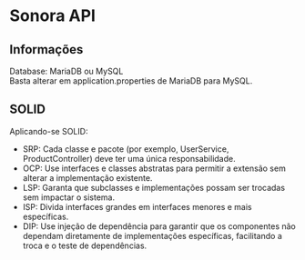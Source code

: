 # Sonora API

## Informações

Database: MariaDB ou MySQL  
Basta alterar em application.properties de MariaDB para MySQL.

## SOLID

Aplicando-se SOLID:

- SRP: Cada classe e pacote (por exemplo, UserService, ProductController) deve ter uma única responsabilidade.
- OCP: Use interfaces e classes abstratas para permitir a extensão sem alterar a implementação existente.
- LSP: Garanta que subclasses e implementações possam ser trocadas sem impactar o sistema.
- ISP: Divida interfaces grandes em interfaces menores e mais específicas.
- DIP: Use injeção de dependência para garantir que os componentes não dependam diretamente de implementações específicas, facilitando a troca e o teste de dependências.
